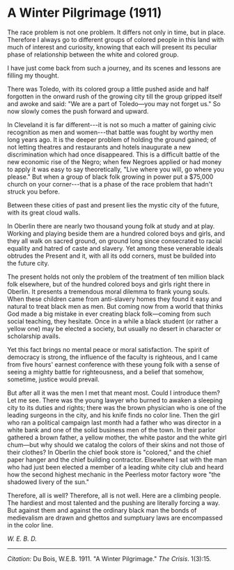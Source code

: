<!--
title:   A Winter Pilgrimage
author:  Du Bois, W.E.B.
journal: The Crisis
year:    1911
volume:  1
issue:   3
pages:   15
-->
# A Winter Pilgrimage (1911)

The race problem is not one problem. It differs not only in time, but in place. Therefore I always go to different groups of colored people in this land with much of interest and curiosity, knowing that each will present its peculiar phase of relationship between the white and colored group. 

I have just come back from such a journey, and its scenes and lessons are filling my thought. 

There was Toledo, with its colored group a little pushed aside and half forgotten in the onward rush of the growing city till the group gripped itself and awoke and said: "We are a part of Toledo—you may not forget us." So now slowly comes the push forward and upward. 

In Cleveland it is far different---it is not so much a matter of gaining civic recognition as men and women---that battle was fought by worthy men long years ago. It is the deeper problem of holding the ground gained; of not letting theatres and restaurants and hotels inaugurate a new discrimination which had once disappeared. This is a difficult battle of the new economic rise of the Negro; when few Negroes applied or had money to apply it was easy to say theoretically, "Live where you will, go where you please." But when a group of black folk growing in power put a $75,000 church on your corner---that is a phase of the race problem that hadn't struck you before. 

Between these cities of past and present lies the mystic city of the future, with its great cloud walls. 

In Oberlin there are nearly two thousand young folk at study and at play. Working and playing beside them are a hundred colored boys and girls, and they all walk on sacred ground, on ground long since consecrated to racial equality and hatred of caste and slavery. Yet among these venerable ideals obtrudes the Present and it, with all its odd corners, must be builded into the future city. 

The present holds not only the problem of the treatment of ten million black folk elsewhere, but of the hundred colored boys and girls right there in Oberlin. It presents a tremendous moral dilemma to frank young souls. When these children came from anti-slavery homes they found it easy and natural to treat black men as men. But coming now from a world that thinks God made a big mistake in ever creating black folk—coming from such social teaching, they hesitate. Once in a while a black student (or rather a yellow one) may be elected a society, but usually no desert in character or scholarship avails. 

Yet this fact brings no mental peace or moral satisfaction. The spirit of democracy is strong, the influence of the faculty is righteous, and I came from five hours' earnest conference with these young folk with a sense of seeing a mighty battle for righteousness, and a belief that somehow, sometime, justice would prevail. 

But after all it was the men I met that meant most. Could I introduce them? Let me see. There was the young lawyer who burned to awaken a sleeping city to its duties and rights; there was the brown physician who is one of the leading surgeons in the city, and his knife finds no color line. Then the girl who ran a political campaign last month had a father who was director in a white bank and one of the solid business men of the town. In their parlor gathered a brown father, a yellow mother, the white pastor and the white girl chum—but why should we catalog the colors of their skins and not those of their clothes? In Oberlin the chief book store is "colored," and the chief paper hanger and the chief building contractor. Elsewhere I sat with the man who had just been elected a member of a leading white city club and heard how the second highest mechanic in the Peerless motor factory wore "the shadowed livery of the sun." 

Therefore, all is well? Therefore, all is not well. Here are a climbing people. The hardiest and most talented and the pushing are literally forcing a way. But against them and against the ordinary black man the bonds of medievalism are drawn and ghettos and sumptuary laws are encompassed in the color line.

*W. E. B. D.*

________________
*Citation:* Du Bois, W.E.B. 1911. "A Winter Pilgrimage." *The Crisis*. 1(3):15.
